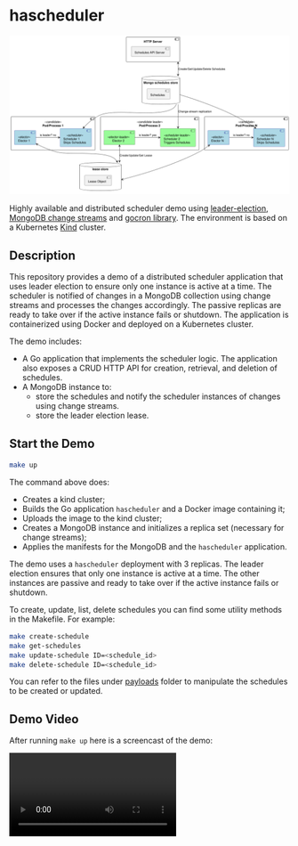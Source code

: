 # hascheduler

![hascheduler](./hascheduler.png)

Highly available and distributed scheduler demo using [leader-election](https://github.com/rbroggi/leaderelection), 
[MongoDB change streams](https://www.mongodb.com/docs/manual/changeStreams/) and [gocron library](https://github.com/go-co-op/gocron). 
The environment is based on a Kubernetes [Kind](https://kind.sigs.k8s.io/) cluster.

## Description

This repository provides a demo of a distributed scheduler application that uses leader election to ensure only one instance is active at a time.
The scheduler is notified of changes in a MongoDB collection using change streams and processes the changes accordingly. The passive replicas 
are ready to take over if the active instance fails or shutdown. The application is containerized using Docker and deployed on a Kubernetes cluster.

The demo includes:

- A Go application that implements the scheduler logic. The application also exposes a CRUD HTTP API for creation, retrieval, and deletion of schedules.
- A MongoDB instance to:
  - store the schedules and notify the scheduler instances of changes using change streams.
  - store the leader election lease.

## Start the Demo

```sh
make up
```
The command above does:
* Creates a kind cluster;
* Builds the Go application `hascheduler` and a Docker image containing it;
* Uploads the image to the kind cluster;
* Creates a MongoDB instance and initializes a replica set (necessary for change streams);
* Applies the manifests for the MongoDB and the `hascheduler` application.

The demo uses a `hascheduler` deployment with 3 replicas. The leader election ensures that only one instance is active at a time. 
The other instances are passive and ready to take over if the active instance fails or shutdown.

To create, update, list, delete schedules you can find some utility methods in the Makefile. For example:

```sh
make create-schedule
make get-schedules
make update-schedule ID=<schedule_id>
make delete-schedule ID=<schedule_id>
```

You can refer to the files under [payloads](./payloads) folder to manipulate the schedules to be created or updated.

## Demo Video

After running `make up` here is a screencast of the demo:

![demo](./demo.mp4)
